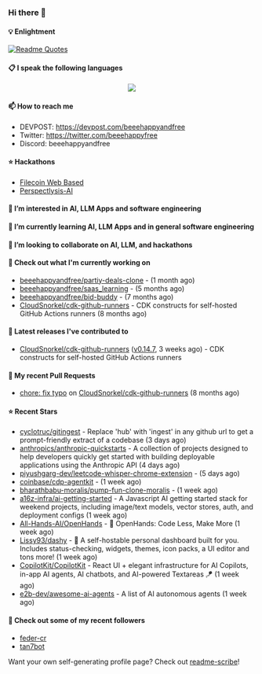 ### Hi there 👋

#### 💡 Enlightment
[![Readme Quotes](https://quotes-github-readme.vercel.app/api?type=horizontal&theme=nord)](https://github.com/piyushsuthar/github-readme-quotes)

#### 📋 I speak the following languages

<p align="center">
  <a href="https://skillicons.dev">
    <img src="https://skillicons.dev/icons?i=git,kubernetes,docker,c,vim,terraform,python,typescript,java" />
  </a>
</p>


#### 📫 How to reach me
- DEVPOST: https://devpost.com/beeehappyandfree
- Twitter: https://twitter.com/beeehappyfree
- Discord: beeehappyandfree

#### ⭐️ Hackathons
- [Filecoin Web Based](https://devpost.com/software/youtube-dl-dweb)
- [Perspectlysis-AI](https://perspectlysis-ai.vercel.app)

#### 👀 I’m interested in AI, LLM Apps and software engineering

#### 🌱 I’m currently learning AI, LLM Apps and in general software engineering

#### 💞️ I’m looking to collaborate on AI, LLM, and hackathons

#### 👷 Check out what I'm currently working on

- [beeehappyandfree/partiy-deals-clone](https://github.com/beeehappyandfree/partiy-deals-clone) -  (1 month ago)
- [beeehappyandfree/saas_learning](https://github.com/beeehappyandfree/saas_learning) -  (5 months ago)
- [beeehappyandfree/bid-buddy](https://github.com/beeehappyandfree/bid-buddy) -  (7 months ago)
- [CloudSnorkel/cdk-github-runners](https://github.com/CloudSnorkel/cdk-github-runners) - CDK constructs for self-hosted GitHub Actions runners (8 months ago)

#### 🔭 Latest releases I've contributed to

- [CloudSnorkel/cdk-github-runners](https://github.com/CloudSnorkel/cdk-github-runners) ([v0.14.7](https://github.com/CloudSnorkel/cdk-github-runners/releases/tag/v0.14.7), 3 weeks ago) - CDK constructs for self-hosted GitHub Actions runners

#### 🔨 My recent Pull Requests

- [chore: fix typo](https://github.com/CloudSnorkel/cdk-github-runners/pull/542) on [CloudSnorkel/cdk-github-runners](https://github.com/CloudSnorkel/cdk-github-runners) (8 months ago)

#### ⭐ Recent Stars

- [cyclotruc/gitingest](https://github.com/cyclotruc/gitingest) - Replace &#39;hub&#39; with &#39;ingest&#39; in any github url to get a prompt-friendly extract of a codebase  (3 days ago)
- [anthropics/anthropic-quickstarts](https://github.com/anthropics/anthropic-quickstarts) - A collection of projects designed to help developers quickly get started with building deployable applications using the Anthropic API (4 days ago)
- [piyushgarg-dev/leetcode-whisper-chrome-extension](https://github.com/piyushgarg-dev/leetcode-whisper-chrome-extension) -  (5 days ago)
- [coinbase/cdp-agentkit](https://github.com/coinbase/cdp-agentkit) -  (1 week ago)
- [bharathbabu-moralis/pump-fun-clone-moralis](https://github.com/bharathbabu-moralis/pump-fun-clone-moralis) -  (1 week ago)
- [a16z-infra/ai-getting-started](https://github.com/a16z-infra/ai-getting-started) - A Javascript AI getting started stack for weekend projects, including image/text models, vector stores, auth, and deployment configs (1 week ago)
- [All-Hands-AI/OpenHands](https://github.com/All-Hands-AI/OpenHands) - 🙌 OpenHands: Code Less, Make More (1 week ago)
- [Lissy93/dashy](https://github.com/Lissy93/dashy) - 🚀 A self-hostable personal dashboard built for you. Includes status-checking, widgets, themes, icon packs, a UI editor and tons more! (1 week ago)
- [CopilotKit/CopilotKit](https://github.com/CopilotKit/CopilotKit) - React UI &#43; elegant infrastructure for AI Copilots, in-app AI agents, AI chatbots, and AI-powered Textareas 🪁 (1 week ago)
- [e2b-dev/awesome-ai-agents](https://github.com/e2b-dev/awesome-ai-agents) - A list of AI autonomous agents (1 week ago)

#### 👯 Check out some of my recent followers

- [feder-cr](https://github.com/feder-cr)
- [tan7bot](https://github.com/tan7bot)

Want your own self-generating profile page? Check out [readme-scribe](https://github.com/muesli/readme-scribe)!
